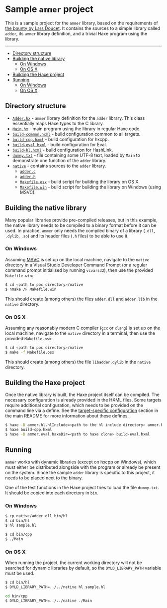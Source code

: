 # Sample `ammer` project

This is a sample project for the `ammer` library, based on the requirements of [the bounty by Lars Doucet](https://github.com/larsiusprime/larsBounties/issues/2). It contains the sources to a simple library called `adder`, its `ammer` library definition, and a trivial Haxe program using the library.

---

 - [Directory structure](#directory-structure)
 - [Building the native library](#building-the-native-library)
   - [On Windows](#on-windows)
   - [On OS X](#on-os-x)
 - [Building the Haxe project](#building-the-haxe-project)
 - [Running](#running)
   - [On Windows](#on-windows-1)
   - [On OS X](#on-os-x-1)

## Directory structure

 - [`Adder.hx`](Adder.hx) - `ammer` library definition for the `adder` library. This class essentially maps Haxe types to the C library.
 - [`Main.hx`](Main.hx) - main program using the library in regular Haxe code.
 - [`build-common.hxml`](build-common.hxml) - build configuration common to all targets.
 - [`build-cpp.hxml`](build-cpp.hxml) - build configuration for hxcpp.
 - [`build-eval.hxml`](build-eval.hxml) - build configuration for Eval.
 - [`build-hl.hxml`](build-hl.hxml) - build configuration for HashLink.
 - [`dummy.txt`](dummy.txt) - file containing some UTF-8 text, loaded by `Main` to demonstrate one function of the `adder` library.
 - [`native`](native) - contains sources to the `adder` library.
   - [`adder.c`](native/adder.c)
   - [`adder.h`](native/adder.h)
   - [`Makefile.osx`](native/Makefile.osx) - build script for building the library on OS X.
   - [`Makefile.win`](native/Makefile.win) - build script for building the library on Windows (using MSVC).

## Building the native library

Many popular libraries provide pre-compiled releases, but in this example, the native library needs to be compiled to a binary format before it can be used. In practice, `ammer` only needs the compiled binary of a library (`.dll`, `.dylib`, `.so`) and its header files (`.h` files) to be able to use it.

### On Windows

Assuming [MSVC](https://visualstudio.microsoft.com/downloads/) is set up on the local machine, navigate to the `native` directory in a Visual Studio Developer Command Prompt (or a regular command prompt initialised by running `vcvars32`), then use the provided `Makefile.win`:

```bash
$ cd <path to poc directory>/native
$ nmake /F Makefile.win
```

This should create (among others) the files `adder.dll` and `adder.lib` in the `native` directory.

### On OS X

Assuming any reasonably modern C compiler (`gcc` or `clang`) is set up on the local machine, navigate to the `native` directory in a terminal, then use the provided `Makefile.osx`:

```bash
$ cd <path to poc directory>/native
$ make -f Makefile.osx
```

This should create (among others) the file `libadder.dylib` in the `native` directory.

## Building the Haxe project

Once the native library is built, the Haxe project itself can be compiled. The necessary configuration is already provided in the HXML files. Some targets require additional configuration, which needs to be provided on the command line via a define. See the [target-specific configuration](https://github.com/Aurel300/ammer#target-specifics) section in the main README for more information about these defines.

```bash
$ haxe -D ammer.hl.hlInclude=<path to the hl include directory> ammer.hl.hlLibrary=<path to the hl library directory> build-hl.hxml
$ haxe build-cpp.hxml
$ haxe -D ammer.eval.haxeDir=<path to haxe clone> build-eval.hxml
```

## Running

`ammer` works with dynamic libraries (except on hxcpp on Windows), which must either be distributed alongside with the program or already be present on the system. Since the sample `adder` library is specific to this project, it needs to be placed next to the binary.

One of the test functions in the Haxe project tries to load the file `dummy.txt`. It should be copied into each directory in `bin`.

### On Windows

```bash
$ cp native/adder.dll bin/hl
$ cd bin/hl
$ hl sample.hl
```

```bash
$ cd bin/cpp
$ ./Main
```

### On OS X

When running the project, the current working directory will not be searched for dynamic libraries by default, so the `DYLD_LIBRARY_PATH` variable must be used.

```bash
$ cd bin/hl
$ DYLD_LIBRARY_PATH=../../native hl sample.hl
```

```bash
cd bin/cpp
$ DYLD_LIBRARY_PATH=../../native ./Main
````
